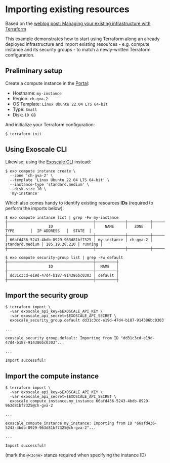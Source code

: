 # Importing existing resources

Based on the [weblog post: Managing your existing infrastructure with
Terraform](https://www.exoscale.com/syslog/managing-your-existing-infrastructure-with-terraform/)

This example demonstrates how to start using Terraform along an already deployed infrastructure and
import existing resources - e.g. compute instance and its security groups - to match a newly-written
Terraform configuration.

## Preliminary setup

Create a compute instance in the [Portal](https://portal.exoscale.com/):
  - Hostname: `my-instance`
  - Region: `ch-gva-2`
  - OS Template: `Linux Ubuntu 22.04 LTS 64-bit`
  - Type: `Small`
  - Disk: `10 GB`

And initialize your Terraform configuration:

``` console
$ terraform init
```

## Using Exoscale CLI

Likewise, using the [Exoscale CLI](https://github.com/exoscale/cli/) instead:

```console
$ exo compute instance create \
  --zone 'ch-gva-2' \
  --template 'Linux Ubuntu 22.04 LTS 64-bit' \
  --instance-type 'standard.medium' \
  --disk-size 10 \
  'my-instance'
```

Which also comes handy to identify existing resources **IDs**
(required to perform the imports below):

``` console
$ exo compute instance list | grep -Fw my-instance
┼──────────────────────────────────────┼─────────────┼──────────┼─────────────────┼───────────────┼─────────┼
│                  ID                  │    NAME     │   ZONE   │      TYPE       │  IP ADDRESS   │  STATE  │
┼──────────────────────────────────────┼─────────────┼──────────┼─────────────────┼───────────────┼─────────┼
│ 66afd436-5243-4bdb-8929-963d81bf7325 │ my-instance │ ch-gva-2 │ standard.medium │ 185.19.28.210 │ running │
┼──────────────────────────────────────┼─────────────┼──────────┼─────────────────┼───────────────┼─────────┼

$ exo compute security-group list | grep -Fw default
┼──────────────────────────────────────┼─────────┼
│                  ID                  │  NAME   │
┼──────────────────────────────────────┼─────────┼
│ dd31c3cd-e19d-47d4-b187-914386bc0303 │ default │
┼──────────────────────────────────────┼─────────┼

```

## Import the security group

```console
$ terraform import \
  -var exoscale_api_key=$EXOSCALE_API_KEY \
  -var exoscale_api_secret=$EXOSCALE_API_SECRET \
  exoscale_security_group.default dd31c3cd-e19d-47d4-b187-914386bc0303

...

exoscale_security_group.default: Importing from ID "dd31c3cd-e19d-47d4-b187-914386bc0303"...

...

Import successful!
```

## Import the compute instance

```console
$ terraform import \
  -var exoscale_api_key=$EXOSCALE_API_KEY \
  -var exoscale_api_secret=$EXOSCALE_API_SECRET \
  exoscale_compute_instance.my_instance 66afd436-5243-4bdb-8929-963d81bf7325@ch-gva-2

...

exoscale_compute_instance.my_instance: Importing from ID "66afd436-5243-4bdb-8929-963d81bf7325@ch-gva-2"...

...

Import successful!
```

(mark the `@<zone>` stanza required when specifying the instance ID)
